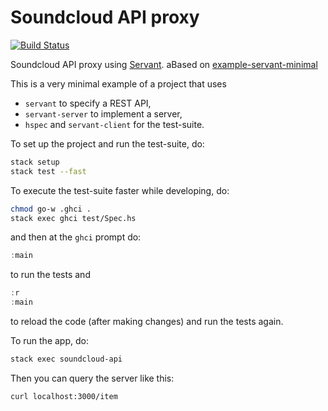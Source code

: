 # Soundcloud API proxy

[![Build Status](https://travis-ci.org/tadjik1/Soundcloud-API.svg?branch=master)](https://travis-ci.org/tadjik1/Soundcloud-API)

Soundcloud API proxy using [Servant](https://haskell-servant.readthedocs.io/en/stable/). aBased on [example-servant-minimal](https://github.com/haskell-servant/example-servant-minimal)

This is a very minimal example of a project that uses

- `servant` to specify a REST API,
- `servant-server` to implement a server,
- `hspec` and `servant-client` for the test-suite.

To set up the project and run the test-suite, do:

``` bash
stack setup
stack test --fast
```

To execute the test-suite faster while developing, do:
``` bash
chmod go-w .ghci .
stack exec ghci test/Spec.hs
```

and then at the `ghci` prompt do:

``` haskell
:main
```

to run the tests and

``` haskell
:r
:main
```

to reload the code (after making changes) and run the tests again.

To run the app, do:

``` bash
stack exec soundcloud-api
```

Then you can query the server like this:

``` bash
curl localhost:3000/item
```

